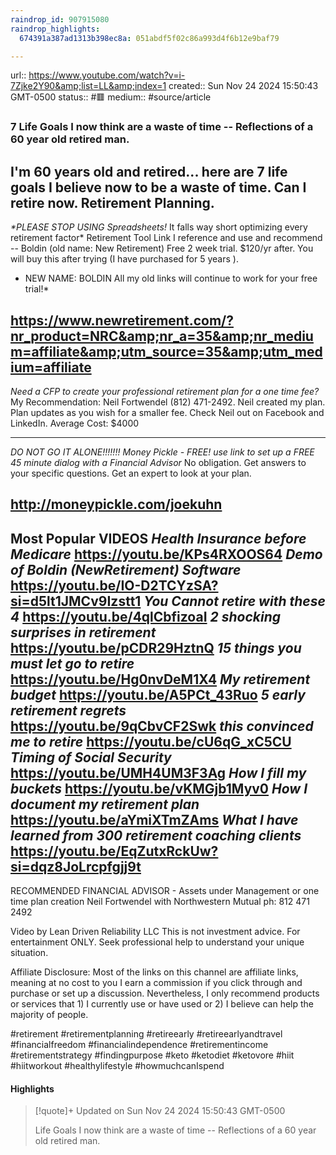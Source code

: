 ```yaml
---
raindrop_id: 907915080
raindrop_highlights:
  674391a387ad1313b398ec8a: 051abdf5f02c86a993d4f6b12e9baf79

---
```


url:: https://www.youtube.com/watch?v=i-7Zjke2Y90&amp;list=LL&amp;index=1
created:: Sun Nov 24 2024 15:50:43 GMT-0500
status:: #🟥
medium:: #source/article


### 7 Life Goals I now think are a waste of time -- Reflections of a 60 year old retired man.

I&#39;m 60 years old and retired... here are 7 life goals I believe now to be a waste of time.   Can I retire now.  Retirement Planning.
------------------------------------------------------------
_*PLEASE STOP USING Spreadsheets!_ It falls way short optimizing every retirement factor*
Retirement Tool Link I reference and use and recommend -- Boldin (old name: New Retirement)
 Free 2 week trial.   $120/yr after.   You will buy this after trying (I have purchased for 5 years ).   

* NEW NAME: BOLDIN    All my old links will continue to work for your free trial!*    

https://www.newretirement.com/?nr_product=NRC&amp;nr_a=35&amp;nr_medium=affiliate&amp;utm_source=35&amp;utm_medium=affiliate
--------------------------------------------------------------------

*Need a CFP to create your professional retirement plan for a one time fee?* My Recommendation:  Neil Fortwendel    (812) 471-2492.  Neil created my plan.  Plan updates as you wish for a smaller fee.   Check Neil out on Facebook and LinkedIn.   Average Cost: $4000

----------------------------------------------------------------------

*DO NOT GO IT ALONE!!!!!!!*
*Money Pickle - FREE! use link to set up a FREE 45 minute dialog with a Financial Advisor*
No obligation.   Get answers to your specific questions.   Get an expert to look at your plan.

http://moneypickle.com/joekuhn
---------------------------------------------------------------------

Most Popular VIDEOS
*Health Insurance before Medicare*    https://youtu.be/KPs4RXOOS64
*Demo of Boldin (NewRetirement) Software*  https://youtu.be/IO-D2TCYzSA?si=d5lt1JMCv9Izstt1
*You Cannot retire with these 4*        https://youtu.be/4qlCbfizoaI
*2 shocking surprises in retirement*   https://youtu.be/pCDR29HztnQ
*15 things you must let go to retire*   https://youtu.be/Hg0nvDeM1X4
*My retirement budget*  https://youtu.be/A5PCt_43Ruo
*5 early retirement regrets*   https://youtu.be/9qCbvCF2Swk
*this convinced me to retire*   https://youtu.be/cU6qG_xC5CU
*Timing of Social Security*   https://youtu.be/UMH4UM3F3Ag
*How I fill my buckets*      https://youtu.be/vKMGjb1Myv0
*How I document my retirement plan*  https://youtu.be/aYmiXTmZAms
*What I have learned from 300 retirement coaching clients*   https://youtu.be/EqZutxRckUw?si=dqz8JoLrcpfgjj9t
---------------------------------------------------------------------------
RECOMMENDED FINANCIAL ADVISOR - Assets under Management or one time plan creation
Neil Fortwendel with Northwestern Mutual ph: 812 471 2492

Video by Lean Driven Reliability LLC
This is not investment advice.  For entertainment ONLY.   Seek professional help to understand your unique situation.  

Affiliate Disclosure: Most of the links on this channel are affiliate links, meaning at no cost to you I earn a commission if you click through and purchase or set up a discussion.  Nevertheless, I only recommend products or services that 1) I currently use or have used or 2) I believe can help the majority of people.  

#retirement #retirementplanning #retireearly #retireearlyandtravel #financialfreedom #financialindependence #retirementincome #retirementstrategy #findingpurpose #keto #ketodiet #ketovore #hiit #hiitworkout #healthylifestyle #howmuchcanIspend

#### Highlights

> [!quote]+ Updated on Sun Nov 24 2024 15:50:43 GMT-0500
>
> Life Goals I now think are a waste of time -- Reflections of a 60 year old retired man.
